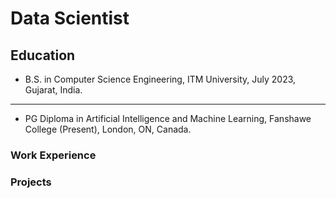 # Data Scientist 

## Education 
- B.S. in Computer Science Engineering, ITM University, July 2023, Gujarat, India.
---
- PG Diploma in Artificial Intelligence and Machine Learning, Fanshawe College (Present), London, ON, Canada.

### Work Experience 
<!-- Add your work experience here -->

### Projects 
<!-- List your projects here -->

